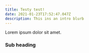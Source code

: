```yaml
---
title: Testy test!
date: 2021-01-23T17:52:47.047Z
description: This ins an intro blurb
---
```

Lorem ipsum dolor sit amet.

### Sub heading